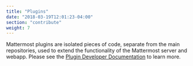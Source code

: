 ```yaml
---
title: "Plugins"
date: "2018-03-19T12:01:23-04:00"
section: "contribute"
weight: 7
---
```


Mattermost plugins are isolated pieces of code, separate from the main repositories, used to extend the functionality of the Mattermost server and webapp. Please see the [Plugin Developer Documentation](/extend/plugins) to learn more.
